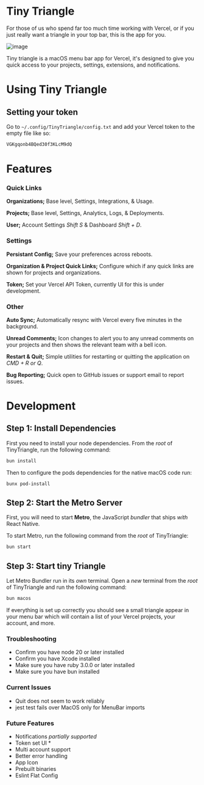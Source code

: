 # Tiny Triangle

For those of us who spend far too much time working with Vercel, or if you just really want a triangle in your top bar, this is the app for you.

![image](https://github.com/versecafe/TinyTriangle/assets/147033096/a7fcd18f-e50a-473b-9721-8ee10d4576c7)

Tiny triangle is a macOS menu bar app for Vercel, it's designed to give you quick access to your projects, settings, extensions, and notifications.

# Using Tiny Triangle

## Setting your token

Go to `~/.config/TinyTriangle/config.txt` and add your Vercel token to the empty file like so:

```txt
VGKgqonb4BQed30f3KLcM9dQ
```

# Features

### Quick Links

**Organizations;** Base level, Settings, Integrations, & Usage.

**Projects;** Base level, Settings, Analytics, Logs, & Deployments.

**User;** Account Settings _Shift S_ & Dashboard _Shift + D_.

### Settings

**Persistant Config;** Save your preferences across reboots.

**Organization & Project Quick Links;** Configure which if any quick links are shown for projects and organizations.

**Token;** Set your Vercel API Token, currently UI for this is under development.

### Other

**Auto Sync;** Automatically resync with Vercel every five minutes in the background.

**Unread Comments;** Icon changes to alert you to any unread comments on your projects and then shows the relevant team with a bell icon.

**Restart & Quit;** Simple utilities for restarting or quitting the application on _CMD + R or Q_.

**Bug Reporting;** Quick open to GitHub issues or support email to report issues.

# Development

## Step 1: Install Dependencies

First you need to install your node dependencies. From the _root_ of TinyTriangle, run the following command:

```bash
bun install
```

Then to configure the pods dependencies for the native macOS code run:

```bash
bunx pod-install
```

## Step 2: Start the Metro Server

First, you will need to start **Metro**, the JavaScript _bundler_ that ships _with_ React Native.

To start Metro, run the following command from the _root_ of TinyTriangle:

```bash
bun start
```

## Step 3: Start tiny Triangle

Let Metro Bundler run in its _own_ terminal. Open a _new_ terminal from the _root_ of TinyTriangle and run the following command:

```bash
bun macos
```

If everything is set up correctly you should see a small triangle appear in your menu bar which will contain a list of your Vercel projects, your account, and more.

### Troubleshooting

- Confirm you have node 20 or later installed
- Confirm you have Xcode installed
- Make sure you have ruby 3.0.0 or later installed
- Make sure you have bun installed

### Current Issues

- Quit does not seem to work reliably
- jest test fails over MacOS only for MenuBar imports

### Future Features

- Notifications _partially supported_
- Token set UI \*
- Multi account support
- Better error handling
- App Icon
- Prebuilt binaries
- Eslint Flat Config
